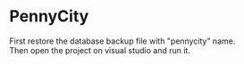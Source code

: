 # PennyCity
<p> First restore the database backup file with "pennycity" name.
<br/>
Then open the project on visual studio and run it. </p>
